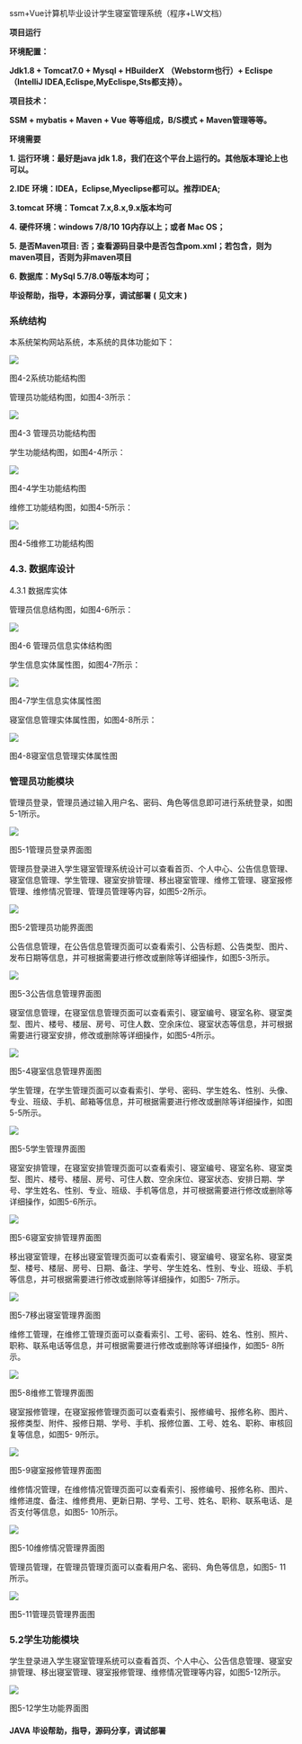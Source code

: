 ssm+Vue计算机毕业设计学生寝室管理系统（程序+LW文档）

**项目运行**

**环境配置：**

**Jdk1.8 + Tomcat7.0 + Mysql + HBuilderX** **（Webstorm也行）+ Eclispe（IntelliJ
IDEA,Eclispe,MyEclispe,Sts都支持）。**

**项目技术：**

**SSM + mybatis + Maven + Vue** **等等组成，B/S模式 + Maven管理等等。**

**环境需要**

**1.** **运行环境：最好是java jdk 1.8，我们在这个平台上运行的。其他版本理论上也可以。**

**2.IDE** **环境：IDEA，Eclipse,Myeclipse都可以。推荐IDEA;**

**3.tomcat** **环境：Tomcat 7.x,8.x,9.x版本均可**

**4.** **硬件环境：windows 7/8/10 1G内存以上；或者 Mac OS；**

**5.** **是否Maven项目: 否；查看源码目录中是否包含pom.xml；若包含，则为maven项目，否则为非maven项目**

**6.** **数据库：MySql 5.7/8.0等版本均可；**

**毕设帮助，指导，本源码分享，调试部署** **(** **见文末** **)**

### 系统结构

本系统架构网站系统，本系统的具体功能如下：

![](./res/a9b0999b95894bb99cf5649aa80ba847.png)

图4-2系统功能结构图

管理员功能结构图，如图4-3所示：

![](./res/8d4738f66a194487bd3e1f2020575470.png)

图4-3 管理员功能结构图

学生功能结构图，如图4-4所示：

![](./res/cdfd4da4461d4d3eb31530d6e5318e0d.png)

图4-4学生功能结构图

维修工功能结构图，如图4-5所示：

![](./res/1313de9852774e05ada102428eb16e76.png)

图4-5维修工功能结构图

### 4.3. 数据库设计

4.3.1 数据库实体

管理员信息结构图，如图4-6所示：

![](./res/50d37787f2634788870319727e0d42d6.png)

图4-6 管理员信息实体结构图

学生信息实体属性图，如图4-7所示：

![](./res/3a0ad8184e0846088f67b09b0d82e3d3.png)

图4-7学生信息实体属性图

寝室信息管理实体属性图，如图4-8所示：

![](./res/b31ba7f8b47445f79b5fec843b005fe3.png)

图4-8寝室信息管理实体属性图

### 管理员功能模块

管理员登录，管理员通过输入用户名、密码、角色等信息即可进行系统登录，如图5-1所示。

![](./res/7645d37351934d1c85aa1e7ffe6ad4fe.png)

图5-1管理员登录界面图

管理员登录进入学生寝室管理系统设计可以查看首页、个人中心、公告信息管理、寝室信息管理、学生管理、寝室安排管理、移出寝室管理、维修工管理、寝室报修管理、维修情况管理、管理员管理等内容，如图5-2所示。

![](./res/26821e7e74ec4ce38eff95288806753b.png)

图5-2管理员功能界面图

公告信息管理，在公告信息管理页面可以查看索引、公告标题、公告类型、图片、发布日期等信息，并可根据需要进行修改或删除等详细操作，如图5-3所示。

![](./res/a9ad05d12a954a3aa720d77037c7d795.png)

图5-3公告信息管理界面图

寝室信息管理，在寝室信息管理页面可以查看索引、寝室编号、寝室名称、寝室类型、图片、楼号、楼层、房号、可住人数、空余床位、寝室状态等信息，并可根据需要进行寝室安排，修改或删除等详细操作，如图5-4所示。

![](./res/2d9cae25431e4334a009a64d78c9d903.png)

图5-4寝室信息管理界面图

学生管理，在学生管理页面可以查看索引、学号、密码、学生姓名、性别、头像、专业、班级、手机、邮箱等信息，并可根据需要进行修改或删除等详细操作，如图5-5所示。

![](./res/4212847c1eae4d08bee4b49f4ee2e331.png)

图5-5学生管理界面图

寝室安排管理，在寝室安排管理页面可以查看索引、寝室编号、寝室名称、寝室类型、图片、楼号、楼层、房号、可住人数、空余床位、寝室状态、安排日期、学号、学生姓名、性别、专业、班级、手机等信息，并可根据需要进行修改或删除等详细操作，如图5-6所示。

![](./res/afee965827ff4f459c324060a0480594.png)

图5-6寝室安排管理界面图

移出寝室管理，在移出寝室管理页面可以查看索引、寝室编号、寝室名称、寝室类型、楼号、楼层、房号、日期、备注、学号、学生姓名、性别、专业、班级、手机等信息，并可根据需要进行修改或删除等详细操作，如图5-
7所示。

![](./res/33d191e7e2894997a211e9b3979e3a98.png)

图5-7移出寝室管理界面图

维修工管理，在维修工管理页面可以查看索引、工号、密码、姓名、性别、照片、职称、联系电话等信息，并可根据需要进行修改或删除等详细操作，如图5- 8所示。

![](./res/fca667c3ed184810a4adec237d3802c9.png)

图5-8维修工管理界面图

寝室报修管理，在寝室报修管理页面可以查看索引、报修编号、报修名称、图片、报修类型、附件、报修日期、学号、手机、报修位置、工号、姓名、职称、审核回复等信息，如图5-
9所示。

![](./res/4c28e61ad0584e1fbe9084231165da28.png)

图5-9寝室报修管理界面图

维修情况管理，在维修情况管理页面可以查看索引、报修编号、报修名称、图片、维修进度、备注、维修费用、更新日期、学号、工号、姓名、职称、联系电话、是否支付等信息，如图5-
10所示。

![](./res/2023eb334dfe491e8f8ccf22e42e7010.png)

图5-10维修情况管理界面图

管理员管理，在管理员管理页面可以查看用户名、密码、角色等信息，如图5- 11所示。

![](./res/508e2af7a2bd487b880f2595d9099c35.png)

图5-11管理员管理界面图

### 5.2学生功能模块

学生登录进入学生寝室管理系统可以查看首页、个人中心、公告信息管理、寝室安排管理、移出寝室管理、寝室报修管理、维修情况管理等内容，如图5-12所示。

![](./res/4d6c3c15e00a4439ae8b66fccb76b8e4.png)

图5-12学生功能界面图

#### **JAVA** **毕设帮助，指导，源码分享，调试部署**

